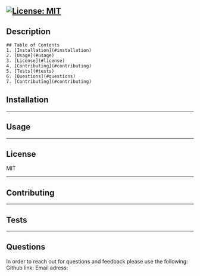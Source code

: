 
  # 
  [![License: MIT ](https://img.shields.io/badge/License-MIT-yellow.svg)](https://opensource.org/licenses/MIT)
  ---


  ## Description 

  

    ## Table of Contents
    1. [Installation](#installation)
    2. [Usage](#usage)
    3. [License](#license)
    4. [Contributing](#contributing) 
    5. [Tests](#tests) 
    6. [Questions](#questions) 
    7. [Contributing](#contributing) 


    
  ## Installation
  

---

  ## Usage 
  


---

  ## License 
  MIT


---

  ## Contributing <a name="contributing"></a>
  


---

  ## Tests
  


---
  
  ## Questions
  In order to reach out for questions and feedback please use the following:
  Github link: [](https://github.com/)
  Email adress: 

  